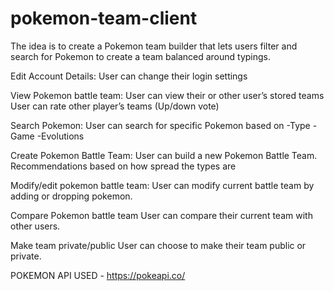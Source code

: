 # pokemon-team-client
The idea is to create a Pokemon team builder that lets users filter and search for Pokemon to create a team balanced around typings.


Edit Account Details:
    User can change their login settings

View Pokemon battle team:
    User can view their or other user’s stored teams
    User can rate other player’s teams (Up/down vote)

Search Pokemon:
    User can search for specific Pokemon based on
        -Type
        -Game
        -Evolutions

Create Pokemon Battle Team:
    User can build a new Pokemon Battle Team.
    Recommendations based on how spread the types are

Modify/edit pokemon battle team:
User can modify current battle team by adding or dropping pokemon.

Compare Pokemon battle team
    User can compare their current team with other users.

Make team private/public
    User can choose to make their team public or private.


POKEMON API USED - https://pokeapi.co/

